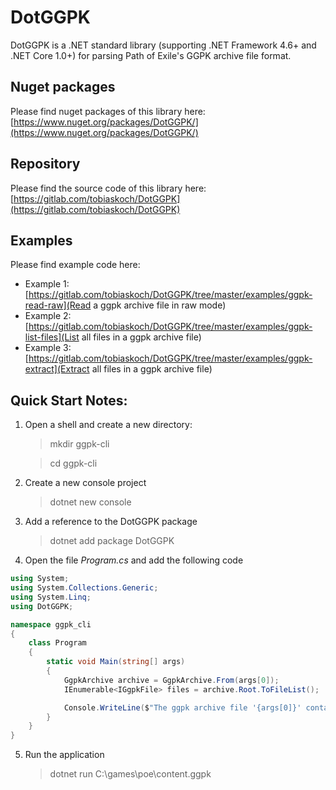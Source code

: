 # DotGGPK
DotGGPK is a .NET standard library (supporting .NET Framework 4.6+ and .NET Core 1.0+) for parsing Path of Exile's GGPK archive file format.

## Nuget packages
Please find nuget packages of this library here: [https://www.nuget.org/packages/DotGGPK/](https://www.nuget.org/packages/DotGGPK/)

## Repository
Please find the source code of this library here: [https://gitlab.com/tobiaskoch/DotGGPK](https://gitlab.com/tobiaskoch/DotGGPK)

## Examples
Please find example code here:

* Example 1: [https://gitlab.com/tobiaskoch/DotGGPK/tree/master/examples/ggpk-read-raw](Read a ggpk archive file in raw mode)
* Example 2: [https://gitlab.com/tobiaskoch/DotGGPK/tree/master/examples/ggpk-list-files](List all files in a ggpk archive file)
* Example 3: [https://gitlab.com/tobiaskoch/DotGGPK/tree/master/examples/ggpk-extract](Extract all files in a ggpk archive file)

## Quick Start Notes:
1. Open a shell and create a new directory:

    > mkdir ggpk-cli

    > cd ggpk-cli

2. Create a new console project

    > dotnet new console

3. Add a reference to the DotGGPK package

    > dotnet add package DotGGPK

4. Open the file *Program.cs* and add the following code

```csharp
using System;
using System.Collections.Generic;
using System.Linq;
using DotGGPK;

namespace ggpk_cli
{
    class Program
    {
        static void Main(string[] args)
        {
            GgpkArchive archive = GgpkArchive.From(args[0]);
            IEnumerable<IGgpkFile> files = archive.Root.ToFileList();

            Console.WriteLine($"The ggpk archive file '{args[0]}' contains {files.Count()} file(s).");
        }
    }
}
```

5. Run the application

    > dotnet run C:\games\poe\content.ggpk